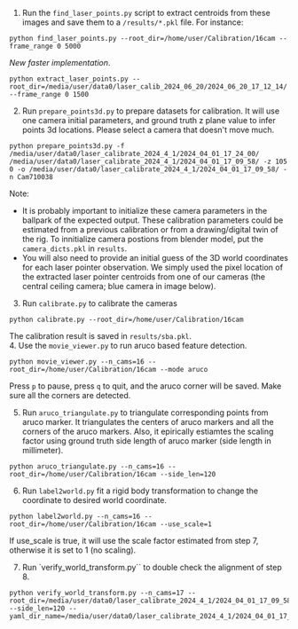 1. Run the `find_laser_points.py` script to extract centroids from these images and save them to a `/results/*.pkl` file. For instance: 
```
python find_laser_points.py --root_dir=/home/user/Calibration/16cam --frame_range 0 5000
```
<em>New faster implementation</em>.
```
python extract_laser_points.py --root_dir=/media/user/data0/laser_calib_2024_06_20/2024_06_20_17_12_14/ --frame_range 0 1500
```
2. Run `prepare_points3d.py` to prepare datasets for calibration. It will use one camera initial parameters, and ground truth z plane value to infer points 3d locations. Please select a camera that doesn't move much. 
```
python prepare_points3d.py -f /media/user/data0/laser_calibrate_2024_4_1/2024_04_01_17_24_00/ /media/user/data0/laser_calibrate_2024_4_1/2024_04_01_17_09_58/ -z 105 0 -o /media/user/data0/laser_calibrate_2024_4_1/2024_04_01_17_09_58/ -n Cam710038
```
Note: 
- It is probably important to initialize these camera parameters in the ballpark of the expected output. These calibration parameters could be estimated from a previous calibration or from a drawing/digital twin of the rig. To innitialize camera postions from blender model, put the `camera_dicts.pkl` in `results`.  
- You will also need to provide an initial guess of the 3D world coordinates for each laser pointer observation. We simply used the pixel location of the extracted laser pointer centroids from one of our cameras (the central ceiling camera; blue camera in image below).
3. Run `calibrate.py` to calibrate the cameras
```
python calibrate.py --root_dir=/home/user/Calibration/16cam
```
The calibration result is saved in `results/sba.pkl`.  
4. Use the `movie_viewer.py` to run aruco based feature detection. 
```
python movie_viewer.py --n_cams=16 --root_dir=/home/user/Calibration/16cam --mode aruco
```
Press `p` to pause, press `q` to quit, and the aruco corner will be saved. Make sure all the corners are detected. 

5. Run `aruco_triangulate.py` to triangulate corresponding points from aruco marker. It triangulates the centers of aruco markers  and all the corners of the aruco markers. Also, it epirically estiamtes the scaling factor using ground truth side length of aruco marker (side length in millimeter).  
```
python aruco_triangulate.py --n_cams=16 --root_dir=/home/user/Calibration/16cam --side_len=120
```

6. Run `label2world.py` fit a rigid body transformation to change the coordinate to desired world coordinate. 
```
python label2world.py --n_cams=16 --root_dir=/home/user/Calibration/16cam --use_scale=1
```
If use_scale is true, it will use the scale factor estimated from step 7, otherwise it is set to 1 (no scaling).

7. Run `verify_world_transform.py`` to double check the alignment of step 8. 
```
python verify_world_transform.py --n_cams=17 --root_dir=/media/user/data0/laser_calibrate_2024_4_1/2024_04_01_17_09_58/ --side_len=120 --yaml_dir_name=/media/user/data0/laser_calibrate_2024_4_1/2024_04_01_17_09_58/results/rigspace/calibration_rig/
```